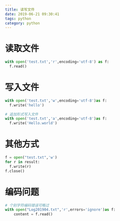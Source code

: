 ```yaml
---
title: 读写文件
date: 2019-06-21 09:30:41
tags: python
category: python
---
```

# 读取文件
```py
with open('test.txt','r',encoding='utf-8') as f:
  f.read()
```
<!-- more -->

# 写入文件
```py
with open('test.txt','w',encoding='utf-8')as f:
  f.write('hello')
  
# 追加形式写入文件
with open('test.txt','a',encoding='utf-8')as f:
  f.write('Hello.world')
```

# 其他方式
```py
f = open("test.txt",'w')
for r in result:
  f.write(r)
f.close()
```

# 编码问题
```py
# 个别字符编码错误可略过
with open("Log201904.txt",'r',errors='ignore')as f:
    content = f.read()
```